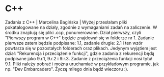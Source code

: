 # C++
Zadania z C++ | Marcelina Bagińska |
Wyżej przesłałam pliki pokatalogowane na działy, zgodnie z wymaganiami zadań na zaliczenie. W środku znajdują się pliki .ccp, ponumerowane. Dział pierwszy, czyli "Pierwszy program w C++" będzie znajdował się w folderze nr 1. Zadanie pierwsze zatem będzie podpisane: 1.1, zadanie drugie: 2.1 i ten wzór powtarza się w pozostałych folderach oraz plikach. Jedynym wyjątiem jest dział: "Rekurencja i przeciążenie funkcji", gdzie zadania z rekurencji będą podpisane jako 9.r.1, 9.r.2 i 9.r.3. Zadanie z przeciążenia funkcji nosi tytuł 9.1. 
Pliki należy pobrać i można uruchamiać w przykładowym programie, jak np. "Dev Embarcadero". 
Życzę miłego dnia bądź wieczoru :).

